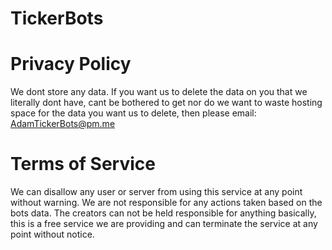 # TickerBots

# Privacy Policy
We dont store any data. If you want us to delete the data on you that we literally dont have, cant be bothered to get nor do we want to waste hosting space for the data you want us to delete, then please email:
AdamTickerBots@pm.me

# Terms of Service
We can disallow any user or server from using this service at any point without warning. We are not responsible for any actions taken based on the bots data. The creators can not be held responsible for anything basically, this is a free service we are providing and can terminate the service at any point without notice.
